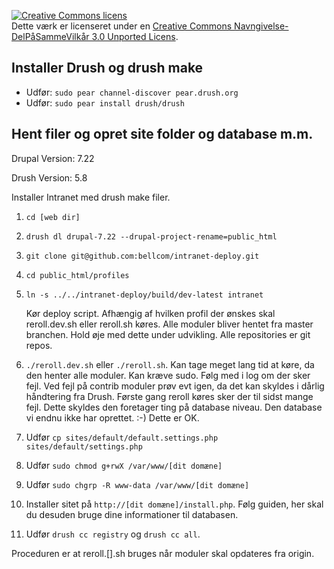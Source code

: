 <a rel="license" href="http://creativecommons.org/licenses/by-sa/3.0/deed.da"><img alt="Creative Commons licens" style="border-width:0" src="http://i.creativecommons.org/l/by-sa/3.0/88x31.png" /></a><br />Dette værk er licenseret under en <a rel="license" href="http://creativecommons.org/licenses/by-sa/3.0/deed.da">Creative Commons Navngivelse-DelPåSammeVilkår 3.0 Unported Licens</a>.

Installer Drush og drush make
--------------------
* Udfør: `sudo pear channel-discover pear.drush.org`
* Udfør: `sudo pear install drush/drush`

Hent filer og opret site folder og database m.m.
------------------------------------------
Drupal Version: 7.22

Drush Version: 5.8

Installer Intranet med drush make filer.

1. `cd [web dir]`
2. `drush dl drupal-7.22 --drupal-project-rename=public_html`
3. `git clone git@github.com:bellcom/intranet-deploy.git`
4. `cd public_html/profiles`
5. `ln -s ../../intranet-deploy/build/dev-latest intranet`

    Kør deploy script. Afhængig af hvilken profil der ønskes skal reroll.dev.sh eller reroll.sh køres. Alle moduler bliver hentet fra master branchen. Hold øje med dette under udvikling. Alle repositories er git repos.

6. `./reroll.dev.sh` eller `./reroll.sh`. Kan tage meget lang tid at køre, da den henter alle moduler. Kan kræve sudo. Følg med i log om der sker fejl. Ved fejl på contrib moduler prøv evt igen, da det kan skyldes i dårlig håndtering fra Drush. Første gang reroll køres sker der til sidst mange fejl. Dette skyldes den foretager ting på database niveau. Den database vi endnu ikke har oprettet. :-) Dette er OK.
7. Udfør `cp sites/default/default.settings.php sites/default/settings.php`
8. Udfør `sudo chmod g+rwX /var/www/[dit domæne]`
9. Udfør `sudo chgrp -R www-data /var/www/[dit domæne]`
10. Installer sitet på `http://[dit domæne]/install.php`. Følg guiden, her skal du desuden bruge dine informationer til databasen.
11. Udfør `drush cc registry` og `drush cc all`.

Proceduren er at reroll.[].sh bruges når moduler skal opdateres fra origin.
